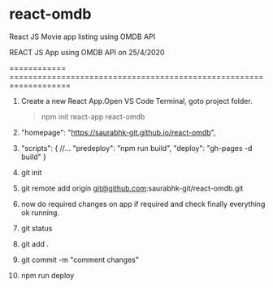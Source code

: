 # react-omdb
React JS Movie app listing using OMDB API

   REACT JS App using OMDB API   on 25/4/2020

============  ===================================================================

1. Create a new React App.Open VS Code Terminal, goto project folder.
   >npm init react-app react-omdb

2. "homepage": "https://saurabhk-git.github.io/react-omdb",

3. "scripts": {
   //...
   "predeploy": "npm run build",
   "deploy": "gh-pages -d build"
    }

4.  git init

5.  git remote add origin git@github.com:saurabhk-git/react-omdb.git

6.  now do required changes on app if required and check finally everything ok running.

7.  git status

8.  git add .

9.  git commit -m "comment changes"

10. npm run deploy
